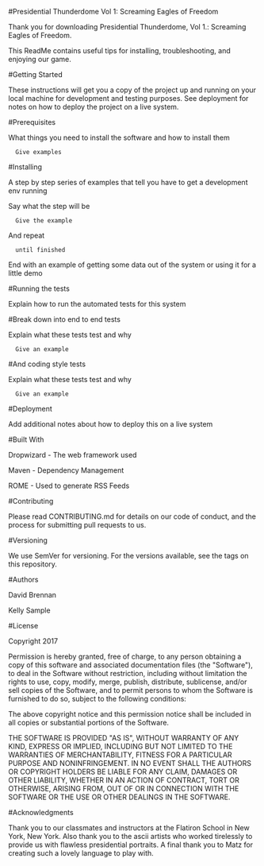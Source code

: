 #Presidential Thunderdome Vol 1: Screaming Eagles of Freedom

Thank you for downloading Presidential Thunderdome, Vol 1.: Screaming Eagles of Freedom.

This ReadMe contains useful tips for installing, troubleshooting, and enjoying our game.

#Getting Started

These instructions will get you a copy of the project up and running on your local machine for development and testing purposes. See deployment for notes on how to deploy the project on a live system.

#Prerequisites

What things you need to install the software and how to install them

      Give examples

#Installing

A step by step series of examples that tell you have to get a development env running

Say what the step will be

      Give the example

And repeat

      until finished

End with an example of getting some data out of the system or using it for a little demo

#Running the tests

Explain how to run the automated tests for this system

#Break down into end to end tests

Explain what these tests test and why

      Give an example

#And coding style tests

Explain what these tests test and why

      Give an example

#Deployment

Add additional notes about how to deploy this on a live system

#Built With

Dropwizard - The web framework used

Maven - Dependency Management

ROME - Used to generate RSS Feeds

#Contributing

Please read CONTRIBUTING.md for details on our code of conduct, and the process for submitting pull requests to us.

#Versioning

We use SemVer for versioning. For the versions available, see the tags on this repository.

#Authors

David Brennan

Kelly Sample

#License

Copyright 2017

Permission is hereby granted, free of charge, to any person obtaining a copy of this software and associated documentation files (the "Software"), to deal in the Software without restriction, including without limitation the rights to use, copy, modify, merge, publish, distribute, sublicense, and/or sell copies of the Software, and to permit persons to whom the Software is furnished to do so, subject to the following conditions:

The above copyright notice and this permission notice shall be included in all copies or substantial portions of the Software.

THE SOFTWARE IS PROVIDED "AS IS", WITHOUT WARRANTY OF ANY KIND, EXPRESS OR IMPLIED, INCLUDING BUT NOT LIMITED TO THE WARRANTIES OF MERCHANTABILITY, FITNESS FOR A PARTICULAR PURPOSE AND NONINFRINGEMENT. IN NO EVENT SHALL THE AUTHORS OR COPYRIGHT HOLDERS BE LIABLE FOR ANY CLAIM, DAMAGES OR OTHER LIABILITY, WHETHER IN AN ACTION OF CONTRACT, TORT OR OTHERWISE, ARISING FROM, OUT OF OR IN CONNECTION WITH THE SOFTWARE OR THE USE OR OTHER DEALINGS IN THE SOFTWARE.

#Acknowledgments

Thank you to our classmates and instructors at the Flatiron School in New York, New York. Also thank you to the ascii artists who worked tirelessly to provide us with flawless presidential portraits. A final thank you to Matz for creating such a lovely language to play with.
